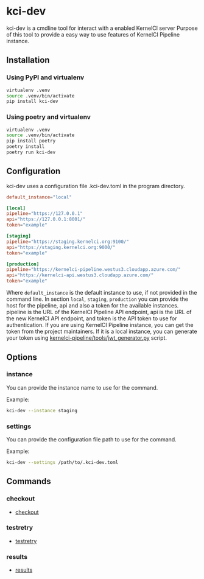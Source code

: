 # kci-dev

kci-dev is a cmdline tool for interact with a enabled KernelCI server
Purpose of this tool to provide a easy way to use features of KernelCI Pipeline instance.

## Installation

### Using PyPI and virtualenv
```sh
virtualenv .venv
source .venv/bin/activate
pip install kci-dev
```

### Using poetry and virtualenv
```sh
virtualenv .venv
source .venv/bin/activate
pip install poetry
poetry install
poetry run kci-dev
```

## Configuration

kci-dev uses a configuration file .kci-dev.toml in the program directory.
```toml
default_instance="local"

[local]
pipeline="https://127.0.0.1"
api="https://127.0.0.1:8001/"
token="example"

[staging]
pipeline="https://staging.kernelci.org:9100/"
api="https://staging.kernelci.org:9000/"
token="example"

[production]
pipeline="https://kernelci-pipeline.westus3.cloudapp.azure.com/"
api="https://kernelci-api.westus3.cloudapp.azure.com/"
token="example"
```

Where `default_instance` is the default instance to use, if not provided in the command line.
In section `local`, `staging`, `production` you can provide the host for the pipeline, api and also a token for the available instances.
pipeline is the URL of the KernelCI Pipeline API endpoint, api is the URL of the new KernelCI API endpoint, and token is the API token to use for authentication.
If you are using KernelCI Pipeline instance, you can get the token from the project maintainers.
If it is a local instance, you can generate your token using [kernelci-pipeline/tools/jwt_generator.py](https://github.com/kernelci/kernelci-pipeline/blob/main/tools/jwt_generator.py) script.

## Options

### instance
You can provide the instance name to use for the command.

Example:
```sh
kci-dev --instance staging
```

### settings

You can provide the configuration file path to use for the command.

Example:
```sh
kci-dev --settings /path/to/.kci-dev.toml
```

## Commands

### checkout

- [checkout](checkout.md)

### testretry

- [testretry](testretry.md)

### results

- [results](results.md)

